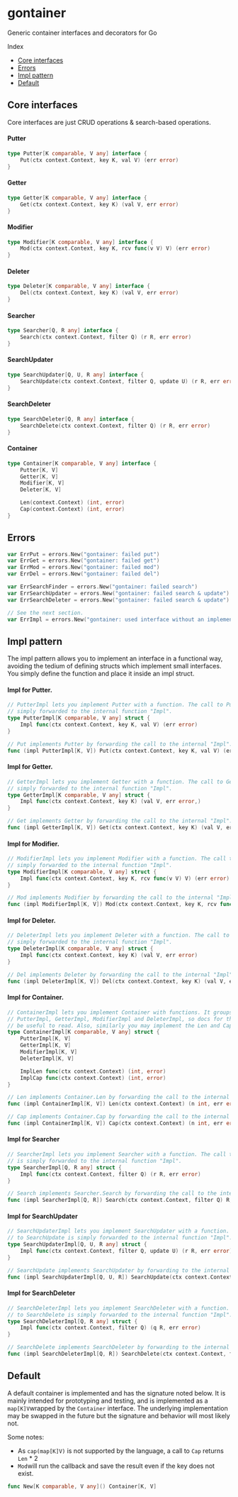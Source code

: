 # gontainer
Generic container interfaces and decorators for Go

Index
- [Core interfaces](#core-interfaces)
- [Errors](#errors)
- [Impl pattern](#impl-pattern)
- [Default](#default)



## Core interfaces
Core interfaces are just CRUD operations & search-based operations.


#### Putter
```go
type Putter[K comparable, V any] interface {
	Put(ctx context.Context, key K, val V) (err error)
}
```

#### Getter
```go
type Getter[K comparable, V any] interface {
	Get(ctx context.Context, key K) (val V, err error)
}
```

#### Modifier
```go
type Modifier[K comparable, V any] interface {
	Mod(ctx context.Context, key K, rcv func(v V) V) (err error)
}
```

#### Deleter
```go
type Deleter[K comparable, V any] interface {
	Del(ctx context.Context, key K) (val V, err error)
}
```

#### Searcher
```go
type Searcher[Q, R any] interface {
	Search(ctx context.Context, filter Q) (r R, err error)
}
```

#### SearchUpdater
```go
type SearchUpdater[Q, U, R any] interface {
	SearchUpdate(ctx context.Context, filter Q, update U) (r R, err error)
}
```

#### SearchDeleter

```go
type SearchDeleter[Q, R any] interface {
	SearchDelete(ctx context.Context, filter Q) (r R, err error)
}
```

#### Container
```go
type Container[K comparable, V any] interface {
	Putter[K, V]
	Getter[K, V]
	Modifier[K, V]
	Deleter[K, V]

	Len(context.Context) (int, error)
	Cap(context.Context) (int, error)
}
```



## Errors
```go
var ErrPut = errors.New("gontainer: failed put")
var ErrGet = errors.New("gontainer: failed get")
var ErrMod = errors.New("gontainer: failed mod")
var ErrDel = errors.New("gontainer: failed del")

var ErrSearchFinder = errors.New("gontainer: failed search")
var ErrSearchUpdater = errors.New("gontainer: failed search & update")
var ErrSearchDeleter = errors.New("gontainer: failed search & update")

// See the next section.
var ErrImpl = errors.New("gontainer: used interface without an implementation")
```



## Impl pattern

The impl pattern allows you to implement an interface in a functional way, avoiding the tedium of defining structs which implement small interfaces. You simply define the function and place it inside an impl struct.

#### Impl for Putter.
```go
// PutterImpl lets you implement Putter with a function. The call to Put is
// simply forwarded to the internal function "Impl".
type PutterImpl[K comparable, V any] struct {
	Impl func(ctx context.Context, key K, val V) (err error)
}

// Put implements Putter by forwarding the call to the internal "Impl".
func (impl PutterImpl[K, V]) Put(ctx context.Context, key K, val V) (err error)
```

#### Impl for Getter.
```go
// GetterImpl lets you implement Getter with a function. The call to Get is
// simply forwarded to the internal function "Impl".
type GetterImpl[K comparable, V any] struct {
	Impl func(ctx context.Context, key K) (val V, err error,)
}

// Get implements Getter by forwarding the call to the internal "Impl".
func (impl GetterImpl[K, V]) Get(ctx context.Context, key K) (val V, err error)
```

#### Impl for Modifier.
```go
// ModifierImpl lets you implement Modifier with a function. The call to Mod is
// simply forwarded to the internal function "Impl".
type ModifierImpl[K comparable, V any] struct {
	Impl func(ctx context.Context, key K, rcv func(v V) V) (err error)
}

// Mod implements Modifier by forwarding the call to the internal "Impl".
func (impl ModifierImpl[K, V]) Mod(ctx context.Context, key K, rcv func(v V) V) (err error)
```

#### Impl for Deleter.
```go
// DeleterImpl lets you implement Deleter with a function. The call to Del is
// simply forwarded to the internal function "Impl".
type DeleterImpl[K comparable, V any] struct {
	Impl func(ctx context.Context, key K) (val V, err error)
}

// Del implements Deleter by forwarding the call to the internal "Impl".
func (impl DeleterImpl[K, V]) Del(ctx context.Context, key K) (val V, err error)
```

#### Impl for Container.
```go
// ContainerImpl lets you implement Container with functions. It groups
// PutterImpl, GetterImpl, ModifierImpl and DeleterImpl, so docs for those may
// be useful to read. Also, similarly you may implement the Len and Cap func.
type ContainerImpl[K comparable, V any] struct {
	PutterImpl[K, V]
	GetterImpl[K, V]
	ModifierImpl[K, V]
	DeleterImpl[K, V]

	ImplLen func(ctx context.Context) (int, error)
	ImplCap func(ctx context.Context) (int, error)
}

// Len implements Container.Len by forwarding the call to the internal "ImplLen".
func (impl ContainerImpl[K, V]) Len(ctx context.Context) (n int, err error)

// Cap implements Container.Cap by forwarding the call to the internal "ImplCap".
func (impl ContainerImpl[K, V]) Cap(ctx context.Context) (n int, err error)
```

#### Impl for Searcher
```go
// SearcherImpl lets you implement Searcher with a function. The call to Search
// is simply forwarded to the internal function "Impl".
type SearcherImpl[Q, R any] struct {
	Impl func(ctx context.Context, filter Q) (r R, err error)
}

// Search implements Searcher.Search by forwarding the call to the internal "Impl".
func (impl SearcherImpl[Q, R]) Search(ctx context.Context, filter Q) R, error) 
```

#### Impl for SearchUpdater
```go
// SearchUpdaterImpl lets you implement SearchUpdater with a function. The call
// to SearchUpdate is simply forwarded to the internal function "Impl".
type SearchUpdaterImpl[Q, U, R any] struct {
	Impl func(ctx context.Context, filter Q, update U) (r R, err error)
}

// SearchUpdate implements SearchUpdater by forwarding to the internal "Impl".
func (impl SearchUpdaterImpl[Q, U, R]) SearchUpdate(ctx context.Context, filter Q, update U,) (r R, err error) 
```

#### Impl for SearchDeleter
```go
// SearchDeleterImpl lets you implement SearchDeleter with a function. The call
// to SearchDelete is simply forwarded to the internal function "Impl".
type SearchDeleterImpl[Q, R any] struct {
	Impl func(ctx context.Context, filter Q) (q R, err error)
}

// SearchDelete implements SearchDeleter by forwarding to the internal "Impl".
func (impl SearchDeleterImpl[Q, R]) SearchDelete(ctx context.Context, filter Q) (r R, err error)
```


## Default
A default container is implemented and has the signature noted below. It is mainly intended for prototyping and testing, and is implemented as a `map[K]V`wrapped by the `Container` interface. The underlying implementation may be swapped in the future but the signature and behavior will most likely not.

Some notes:
- As `cap(map[K]V)` is not supported by the language, a call to `Cap` returns `Len` * 2
- `Mod`will run the callback and save the result even if the key does not exist.

```go
func New[K comparable, V any]() Container[K, V]
```
